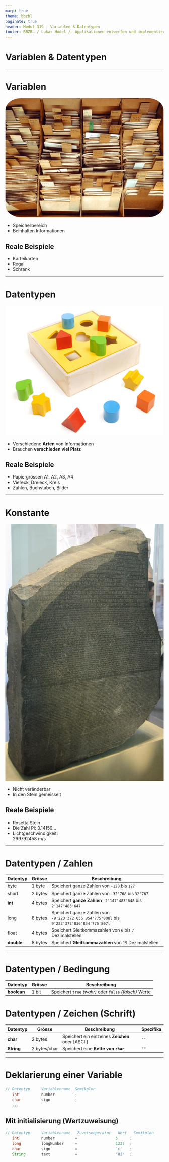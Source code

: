 ```yaml
---
marp: true
theme: bbzbl
paginate: true
header: Modul 319 - Variablen & Datentypen
footer: BBZBL / Lukas Hodel /  Applikationen entwerfen und implementieren
---
```


<!-- _class: big center -->

# Variablen & Datentypen

---

# Variablen

![bg right](./images/zettelkasten-karteikarten-wild.png)

- Speicherbereich
- Beinhalten Informationen

## Reale Beispiele

- Karteikarten
- Regal
- Schrank

---

# Datentypen

![bg right](./images/Sortierkasten-Kinder.webp)

- Verschiedene **Arten** von Informationen
- Brauchen **verschieden viel Platz**

## Reale Beispiele

- Papiergrössen A1, A2, A3, A4
- Viereck, Dreieck, Kreis
- Zahlen, Buchstaben, Bilder

---

# Konstante

![bg right fit](./images/rosetta-stone.JPG)

- Nicht veränderbar
- In den Stein gemeisselt

## Reale Beispiele

- Rosetta Stein
- Die Zahl Pi: 3.14159...
- Lichtgeschwindigkeit: </br> 299792458 m/s

---

# Datentypen / **Zahlen**

| Datentyp   | Grösse       | Beschreibung                                                                              |
| ---------- | ------------ | ----------------------------------------------------------------------------------------- |
| byte       | 1&nbsp;byte  | Speichert ganze Zahlen von `-128` bis `127`                                               |
| short      | 2&nbsp;bytes | Speichert ganze Zahlen von `-32'768` bis `32'767`                                         |
| **int**    | 4&nbsp;bytes | Speichert **ganze Zahlen** `-2'147'483'648` bis `2'147'483'647`                           |
| long       | 8&nbsp;bytes | Speichert ganze Zahlen von `-9'223'372'036'854'775'808l` bis `9'223'372'036'854'775'807l` |
| float      | 4 bytes      | Speichert Gleitkommazahlen von `6` bis `7` Dezimalstellen                                 |
| **double** | 8 bytes      | Speichert **Gleitkommazahlen** von `15` Dezimalstellen                                    |

---

# Datentypen / **Bedingung**

| Datentyp    | Grösse | Beschreibung                                            |
| ----------- | ------ | ------------------------------------------------------- |
| **boolean** | 1 bit  | Speichert `true` _(wahr)_ oder `false` _(falsch)_ Werte |

# Datentypen / **Zeichen (Schrift)**

| Datentyp   | Grösse            | Beschreibung                                     | Spezifika |
| ---------- | ----------------- | ------------------------------------------------ | --------- |
| **char**   | 2 bytes           | Speichert ein einzelnes **Zeichen** oder [ASCII] | `''`      |
| **String** | 2&nbsp;bytes/char | Speichert eine **Kette von `char`**              | `""`      |

---

# Deklarierung einer Variable

```java
// Datentyp     Variablenname  Semikolon
   int          number         ;
   char         sign           ;
   ...
```

## Mit initialisierung (Wertzuweisung)

```java
// Datentyp     Variablenname   Zuweiseoperator   Wert   Semikolon
   int          number         =                 5     ;
   long         longNumber     =                 123l  ;
   char         sign           =                 'c'   ;
   String       text           =                 "Hi"  ;
```
